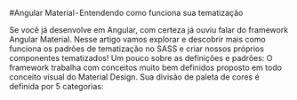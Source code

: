 #Angular Material - Entendendo como funciona sua tematização

Se você já desenvolve em Angular, com certeza já ouviu falar do framework Angular Material. Nesse artigo vamos explorar e descobrir mais como funciona os padrões de tematização no SASS e criar nossos próprios componentes tematizados!
Um pouco sobre as definições e padrões:
O framework trabalha com conceitos muito bem definidos proposto em todo conceito visual do Material Design. Sua divisão de paleta de cores é definida  por 5 categorias: